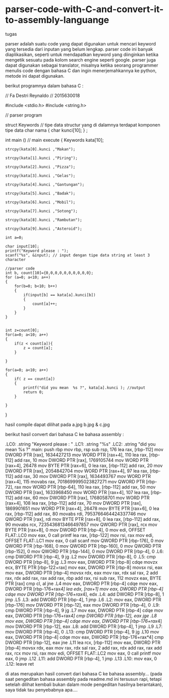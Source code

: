 # parser-code-with-C-and-convert-it-to-assembly-languange
tugas

parser adalah suatu code yang dapat digunakan untuk mencari keyword yang tersedia dari inputan yang belum lengkap.
parser code ini banyak diaplikasikan, seperti untuk mendapatkan keyword yang diinginkan ketika mengetik sesuatu pada kolom search engine seperti google.
parser juga dapat digunakan sebagai translator, misalnya ketika seorang programmer menulis code dengan bahasa C dan ingin menerjemahkannya ke python, metode ini dapat digunakan.

berikut programnya dalam bahasa C :

// Fa Destri Reynaldo
// 2015630018


#include <stdio.h>
#include <string.h>

// parser program


struct Keywords // tipe data structur yang di dalamnya terdapat komponen tipe data char nama
{
	char kunci[10];
} ;

int main () // main execute
{
	Keywords kata[10];
	
	strcpy(kata[0].kunci ,"Makan");

	strcpy(kata[1].kunci ,"Piring");

	strcpy(kata[2].kunci ,"Pizza");

	strcpy(kata[3].kunci ,"Gelas");

	strcpy(kata[4].kunci ,"Gantungan");

	strcpy(kata[5].kunci ,"Badak");
	
	strcpy(kata[6].kunci ,"Mobil");
	
	strcpy(kata[7].kunci ,"Sotong");
	
	strcpy(kata[8].kunci ,"Rambutan");
	
	strcpy(kata[9].kunci ,"Asteroid");

	int a=0;

	char input[10];
	printf("Keyword please : ");
	scanf("%s", &input); // input dengan tipe data string at least 3 character
	
	//parser code
	int b, count[10]={0,0,0,0,0,0,0,0,0,0};
	for (a=0; a<10; a++)
	{
		for(b=0; b<10; b++)
		{
			if(input[b] == kata[a].kunci[b])
			{
				count[a]++;
			}
		}
	}

	
	int z=count[0];
	for(a=0; a<10; a++)
	{
		if(z < count[a]){
			z = count[a];
		}
		
	}

	for(a=0; a<10; a++)
	{
		if( z == count[a])
		{
			printf("did you mean  %s ?", kata[a].kunci ); //output
			return 0; 
		}

	}


}

hasil compile dapat dilihat pada a.jpg b.jpg & c.jpg


berikut hasil convert dari bahasa C ke bahasa assembly : 

.LC0:
  .string "Keyword please : "
.LC1:
  .string "%s"
.LC2:
  .string "did you mean %s ?"
main:
  push rbp
  mov rbp, rsp
  sub rsp, 176
  lea rax, [rbp-112]
  mov DWORD PTR [rax], 1634427213
  mov WORD PTR [rax+4], 110
  lea rax, [rbp-112]
  add rax, 10
  mov DWORD PTR [rax], 1769105744
  mov WORD PTR [rax+4], 26478
  mov BYTE PTR [rax+6], 0
  lea rax, [rbp-112]
  add rax, 20
  mov DWORD PTR [rax], 2054842704
  mov WORD PTR [rax+4], 97
  lea rax, [rbp-112]
  add rax, 30
  mov DWORD PTR [rax], 1634493767
  mov WORD PTR [rax+4], 115
  movabs rax, 7018699995023827271
  mov QWORD PTR [rbp-72], rax
  mov WORD PTR [rbp-64], 110
  lea rax, [rbp-112]
  add rax, 50
  mov DWORD PTR [rax], 1633968450
  mov WORD PTR [rax+4], 107
  lea rax, [rbp-112]
  add rax, 60
  mov DWORD PTR [rax], 1768058701
  mov WORD PTR [rax+4], 108
  lea rax, [rbp-112]
  add rax, 70
  mov DWORD PTR [rax], 1869901651
  mov WORD PTR [rax+4], 26478
  mov BYTE PTR [rax+6], 0
  lea rax, [rbp-112]
  add rax, 80
  movabs rdi, 7953766464424337746
  mov QWORD PTR [rax], rdi
  mov BYTE PTR [rax+8], 0
  lea rax, [rbp-112]
  add rax, 90
  movabs rcx, 7235436813466497857
  mov QWORD PTR [rax], rcx
  mov BYTE PTR [rax+8], 0
  mov DWORD PTR [rbp-4], 0
  mov edi, OFFSET FLAT:.LC0
  mov eax, 0
  call printf
  lea rax, [rbp-122]
  mov rsi, rax
  mov edi, OFFSET FLAT:.LC1
  mov eax, 0
  call scanf
  mov QWORD PTR [rbp-176], 0
  mov QWORD PTR [rbp-168], 0
  mov QWORD PTR [rbp-160], 0
  mov QWORD PTR [rbp-152], 0
  mov QWORD PTR [rbp-144], 0
  mov DWORD PTR [rbp-4], 0
.L6:
  cmp DWORD PTR [rbp-4], 9
  jg .L2
  mov DWORD PTR [rbp-8], 0
.L5:
  cmp DWORD PTR [rbp-8], 9
  jg .L3
  mov eax, DWORD PTR [rbp-8]
  cdqe
  movzx ecx, BYTE PTR [rbp-122+rax]
  mov eax, DWORD PTR [rbp-8]
  movsx rsi, eax
  mov eax, DWORD PTR [rbp-4]
  movsx rdx, eax
  mov rax, rdx
  sal rax, 2
  add rax, rdx
  add rax, rax
  add rax, rbp
  add rax, rsi
  sub rax, 112
  movzx eax, BYTE PTR [rax]
  cmp cl, al
  jne .L4
  mov eax, DWORD PTR [rbp-4]
  cdqe
  mov eax, DWORD PTR [rbp-176+rax*4]
  lea edx, [rax+1]
  mov eax, DWORD PTR [rbp-4]
  cdqe
  mov DWORD PTR [rbp-176+rax*4], edx
.L4:
  add DWORD PTR [rbp-8], 1
  jmp .L5
.L3:
  add DWORD PTR [rbp-4], 1
  jmp .L6
.L2:
  mov eax, DWORD PTR [rbp-176]
  mov DWORD PTR [rbp-12], eax
  mov DWORD PTR [rbp-4], 0
.L9:
  cmp DWORD PTR [rbp-4], 9
  jg .L7
  mov eax, DWORD PTR [rbp-4]
  cdqe
  mov eax, DWORD PTR [rbp-176+rax*4]
  cmp DWORD PTR [rbp-12], eax
  jge .L8
  mov eax, DWORD PTR [rbp-4]
  cdqe
  mov eax, DWORD PTR [rbp-176+rax*4]
  mov DWORD PTR [rbp-12], eax
.L8:
  add DWORD PTR [rbp-4], 1
  jmp .L9
.L7:
  mov DWORD PTR [rbp-4], 0
.L13:
  cmp DWORD PTR [rbp-4], 9
  jg .L10
  mov eax, DWORD PTR [rbp-4]
  cdqe
  mov eax, DWORD PTR [rbp-176+rax*4]
  cmp DWORD PTR [rbp-12], eax
  jne .L11
  lea rcx, [rbp-112]
  mov eax, DWORD PTR [rbp-4]
  movsx rdx, eax
  mov rax, rdx
  sal rax, 2
  add rax, rdx
  add rax, rax
  add rax, rcx
  mov rsi, rax
  mov edi, OFFSET FLAT:.LC2
  mov eax, 0
  call printf
  mov eax, 0
  jmp .L12
.L11:
  add DWORD PTR [rbp-4], 1
  jmp .L13
.L10:
  mov eax, 0
.L12:
  leave
  ret

di atas merupakan hasil convert dari bahasa C ke bahasa assembly...
(pada saat pengeditan bahasa assembly pada readme.md ini tersusun rapi, tetapi setelah dilihat kembali bukan dalam mode pengeditan hasilnya berantakan), saya tidak tau penyebabnya apa....
